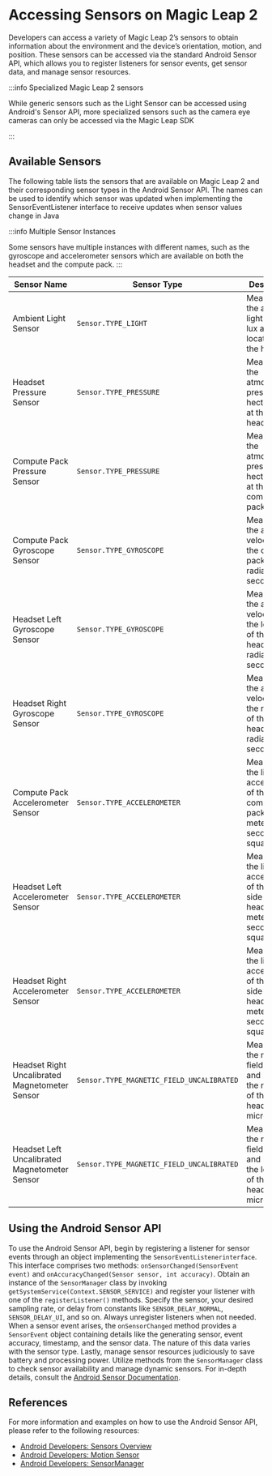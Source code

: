 ﻿# Accessing Sensors on Magic Leap 2

Developers can access a variety of Magic Leap 2’s sensors to obtain information about the environment and the device’s orientation, motion, and position. These sensors can be accessed via the standard Android Sensor API, which allows you to register listeners for sensor events, get sensor data, and manage sensor resources.

:::info Specialized Magic Leap 2 sensors

While generic sensors such as the Light Sensor can be accessed using Android's Sensor API, more specialized sensors such as the camera eye cameras can only be accessed via the Magic Leap SDK

:::

## Available Sensors

The following table lists the sensors that are available on Magic Leap 2 and their corresponding sensor types in the Android Sensor API. The names can be used to identify which sensor was updated when implementing the SensorEventListener interface to receive updates when sensor values change in Java  
  
:::info Multiple Sensor Instances

Some sensors have multiple instances with different names, such as the gyroscope and accelerometer sensors which are available on both the headset and the compute pack.
:::


| Sensor Name | Sensor Type | Description |
| --- | --- | --- |
| Ambient Light Sensor | `Sensor.TYPE_LIGHT` | Measures the ambient light level in lux and is located on the headset |
| Headset Pressure Sensor | `Sensor.TYPE_PRESSURE` | Measures the atmospheric pressure in hectopascals at the headset |
| Compute Pack Pressure Sensor | `Sensor.TYPE_PRESSURE` | Measures the atmospheric pressure in hectopascals at the compute pack |
| Compute Pack Gyroscope Sensor | `Sensor.TYPE_GYROSCOPE` | Measures the angular velocity of the compute pack in radians per second |
| Headset Left Gyroscope Sensor | `Sensor.TYPE_GYROSCOPE` | Measures the angular velocity of the left side of the headset in radians per second |
| Headset Right Gyroscope Sensor | `Sensor.TYPE_GYROSCOPE` | Measures the angular velocity of the right side of the headset in radians per second |
| Compute Pack Accelerometer Sensor | `Sensor.TYPE_ACCELEROMETER` | Measures the linear acceleration of the compute pack in meters per second squared |
| Headset Left Accelerometer Sensor | `Sensor.TYPE_ACCELEROMETER` | Measures the linear acceleration of the left side of the headset in meters per second squared |
| Headset Right Accelerometer Sensor | `Sensor.TYPE_ACCELEROMETER` | Measures the linear acceleration of the right side of the headset in meters per second squared |
| Headset Right Uncalibrated Magnetometer Sensor | `Sensor.TYPE_MAGNETIC_FIELD_UNCALIBRATED` | Measures the magnetic field strength and bias of the right side of the headset in microteslas |
| Headset Left Uncalibrated Magnetometer Sensor | `Sensor.TYPE_MAGNETIC_FIELD_UNCALIBRATED` | Measures the magnetic field strength and bias of the left side of the headset in microteslas |

## Using the Android Sensor API

To use the Android Sensor API, begin by registering a listener for sensor events through an object implementing the `SensorEventListenerinterface`. This interface comprises two methods: `onSensorChanged(SensorEvent event)` and `onAccuracyChanged(Sensor sensor, int accuracy)`. Obtain an instance of the `SensorManager` class by invoking `getSystemService(Context.SENSOR_SERVICE)` and register your listener with one of the `registerListener()` methods. Specify the sensor, your desired sampling rate, or delay from constants like `SENSOR_DELAY_NORMAL`, `SENSOR_DELAY_UI`, and so on. Always unregister listeners when not needed. When a sensor event arises, the `onSensorChanged` method provides a `SensorEvent` object containing details like the generating sensor, event accuracy, timestamp, and the sensor data. The nature of this data varies with the sensor type. Lastly, manage sensor resources judiciously to save battery and processing power. Utilize methods from the `SensorManager` class to check sensor availability and manage dynamic sensors. For in-depth details, consult the [Android Sensor Documentation](https://developer.android.com/guide/topics/sensors/sensors_overview).

## References

For more information and examples on how to use the Android Sensor API, please refer to the following resources:

* [Android Developers: Sensors Overview](https://developer.android.com/guide/topics/sensors/sensors_overview)
* [Android Developers: Motion Sensor](https://developer.android.com/guide/topics/sensors/sensors)
* [Android Developers: SensorManager](https://developer.android.com/reference/android/hardware/SensorManager)
